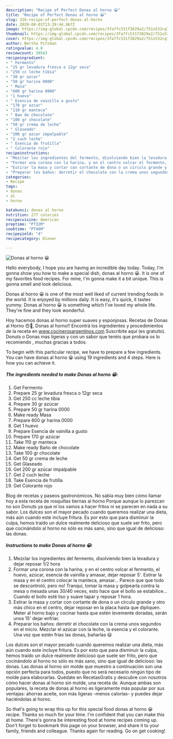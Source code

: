 ```yaml
---
description: "Recipe of Perfect Donas al horno 😀"
title: "Recipe of Perfect Donas al horno 😀"
slug: 316-recipe-of-perfect-donas-al-horno
date: 2020-08-01T13:39:44.867Z
image: https://img-global.cpcdn.com/recipes/3fa7fc531f3829a2/751x532cq70/donas-al-horno-😀-foto-principal.jpg
thumbnail: https://img-global.cpcdn.com/recipes/3fa7fc531f3829a2/751x532cq70/donas-al-horno-😀-foto-principal.jpg
cover: https://img-global.cpcdn.com/recipes/3fa7fc531f3829a2/751x532cq70/donas-al-horno-😀-foto-principal.jpg
author: Bertha Pittman
ratingvalue: 4.8
reviewcount: 30543
recipeingredient:
- " Fermento"
- "25 gr levadura fresca o 12gr seca"
- "250 cc leche tibia"
- "30 gr azcar"
- "50 gr harina 0000"
- " Masa"
- "600 gr harina 0000"
- "1 huevo"
- " Esencia de vainilla a gusto"
- "170 gr azcar"
- "110 gr manteca"
- " Bao de chocolate"
- "100 gr chocolate"
- "50 gr crema de leche"
- " Glaseado"
- "200 gr azcar impalpable"
- "2 cuch leche"
- " Esencia de frutilla"
- " Colorante rojo"
recipeinstructions:
- "Mezclar los ingredientes del fermento, disolviendo bien la levadura y dejar reposar 1/2 hora"
- "Formar una corona con la harina, y en el centro volcar el fermento, el huevo, azúcar, esencia de vainilla y amasar, dejar reposar 5&#39;. Estirar la masa y en el centro colocar la manteca, amasar... Parece que que todo se descontroló, pero no! Tranqui, tomar la masa y golpearla contra la mesa o mesada unas 30/40 veces, esto hace que el bollo se estabilice... Cuando el bollo esté liso y suave tapar y reposar 1 hora."
- "Estirar la masa y cortar con cortante de dona o un círculo grande y otro más chico en el centro, dejar reposar en la placa hasta que dipliquen. Meter al horno bajo y cocinar hasta que estén levemente doradas, serán unos 15&#39; dejar enfriar."
- "Preparar los baños: derretir el chocolate con la crema unos segundos en el micro. Mezclar el azúcar con la leche, la esencia y el colorante. Una vez que estén frías las donas, bañarlas 😃"
categories:
- Recipe
tags:
- donas
- al
- horno

katakunci: donas al horno 
nutrition: 277 calories
recipecuisine: American
preptime: "PT32M"
cooktime: "PT46M"
recipeyield: "4"
recipecategory: Dinner

---
```



![Donas al horno 😀](https://img-global.cpcdn.com/recipes/3fa7fc531f3829a2/751x532cq70/donas-al-horno-😀-foto-principal.jpg)

Hello everybody, I hope you are having an incredible day today. Today, I'm gonna show you how to make a special dish, donas al horno 😀. It is one of my favorites food recipes. For mine, I'm gonna make it a bit unique. This is gonna smell and look delicious.

Donas al horno 😀 is one of the most well liked of current trending foods in the world. It is enjoyed by millions daily. It is easy, it's quick, it tastes yummy. Donas al horno 😀 is something which I've loved my whole life. They're fine and they look wonderful.

Hoy hacemos donas al horno super suaves y esponjosas. Recetas de Donas al Horno 😍🍩, Donas al horno!! Encontrá los ingredientes y procedimientos de la receta en www.cocinerosargentinos.com Suscribite aquí (es gratuito). Donuts o Donas mas ligeras y con un sabor que tenéis que probara os lo recomiendo , muchas gracias a todos.


To begin with this particular recipe, we have to prepare a few ingredients. You can have donas al horno 😀 using 19 ingredients and 4 steps. Here is how you can achieve it.

<!--inarticleads1-->

##### The ingredients needed to make Donas al horno 😀:

1. Get  Fermento
1. Prepare 25 gr levadura fresca o 12gr seca
1. Get 250 cc leche tibia
1. Prepare 30 gr azúcar
1. Prepare 50 gr harina 0000
1. Make ready  Masa
1. Prepare 600 gr harina 0000
1. Get 1 huevo
1. Prepare  Esencia de vainilla a gusto
1. Prepare 170 gr azúcar
1. Take 110 gr manteca
1. Make ready  Baño de chocolate
1. Take 100 gr chocolate
1. Get 50 gr crema de leche
1. Get  Glaseado
1. Get 200 gr azúcar impalpable
1. Get 2 cuch leche
1. Take  Esencia de frutilla
1. Get  Colorante rojo


Blog de recetas y paseos gastronómicos. No sabía muy bien cómo llamar hoy a esta receta de rosquillas tiernas al horno Porque aunque lo parezcan no son Donuts ya que ni los vamos a hacer fritos ni se parecen en nada a su sabor. Los dulces son el mayor pecado cuando queremos realizar una dieta, más aún cuando este incluye fritura. Es por esto que para disminuir la culpa, hemos traído un dulce realmente delicioso que suele ser frito, pero que cocinándolo al horno no sólo es más sano, sino que igual de delicioso: las donas. 

<!--inarticleads2-->

##### Instructions to make Donas al horno 😀:

1. Mezclar los ingredientes del fermento, disolviendo bien la levadura y dejar reposar 1/2 hora
1. Formar una corona con la harina, y en el centro volcar el fermento, el huevo, azúcar, esencia de vainilla y amasar, dejar reposar 5&#39;. Estirar la masa y en el centro colocar la manteca, amasar... Parece que que todo se descontroló, pero no! Tranqui, tomar la masa y golpearla contra la mesa o mesada unas 30/40 veces, esto hace que el bollo se estabilice... Cuando el bollo esté liso y suave tapar y reposar 1 hora.
1. Estirar la masa y cortar con cortante de dona o un círculo grande y otro más chico en el centro, dejar reposar en la placa hasta que dipliquen. Meter al horno bajo y cocinar hasta que estén levemente doradas, serán unos 15&#39; dejar enfriar.
1. Preparar los baños: derretir el chocolate con la crema unos segundos en el micro. Mezclar el azúcar con la leche, la esencia y el colorante. Una vez que estén frías las donas, bañarlas 😃


Los dulces son el mayor pecado cuando queremos realizar una dieta, más aún cuando este incluye fritura. Es por esto que para disminuir la culpa, hemos traído un dulce realmente delicioso que suele ser frito, pero que cocinándolo al horno no sólo es más sano, sino que igual de delicioso: las donas. Las donas al horno sin molde que muestro a continuación son una opción perfecta para todos, puesto que no será necesario ningún tipo de molde para elaborarlas. Quédate en RecetasGratis y descubre con nosotros cómo hacer donas al horno sin molde, una receta de. Aunque ambas son populares, la receta de donas al horno es ligeramente más popular por sus ventajas: ahorras aceite, son más ligeras -menos calorías- y puedes dejar haciéndolas al horno. 

So that's going to wrap this up for this special food donas al horno 😀 recipe. Thanks so much for your time. I'm confident that you can make this at home. There's gonna be interesting food at home recipes coming up. Don't forget to bookmark this page on your browser, and share it to your family, friends and colleague. Thanks again for reading. Go on get cooking!
